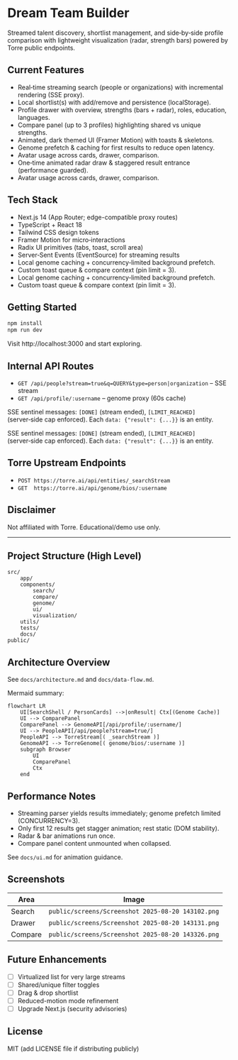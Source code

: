 # Dream Team Builder

Streamed talent discovery, shortlist management, and side‑by‑side profile comparison with lightweight visualization (radar, strength bars) powered by Torre public endpoints.

## Current Features
- Real‑time streaming search (people or organizations) with incremental rendering (SSE proxy).
- Local shortlist(s) with add/remove and persistence (localStorage).
- Profile drawer with overview, strengths (bars + radar), roles, education, languages.
- Compare panel (up to 3 profiles) highlighting shared vs unique strengths.
- Animated, dark themed UI (Framer Motion) with toasts & skeletons.
- Genome prefetch & caching for first results to reduce open latency.
- Avatar usage across cards, drawer, comparison.
- One‑time animated radar draw & staggered result entrance (performance guarded).
- Avatar usage across cards, drawer, comparison.


## Tech Stack
- Next.js 14 (App Router; edge-compatible proxy routes)
- TypeScript + React 18
- Tailwind CSS design tokens
- Framer Motion for micro‑interactions
- Radix UI primitives (tabs, toast, scroll area)
- Server‑Sent Events (EventSource) for streaming results
- Local genome caching + concurrency‑limited background prefetch.
- Custom toast queue & compare context (pin limit = 3).
- Local genome caching + concurrency‑limited background prefetch.
- Custom toast queue & compare context (pin limit = 3).

## Getting Started
```bash
npm install
npm run dev
```
Visit http://localhost:3000 and start exploring.

## Internal API Routes
- `GET /api/people?stream=true&q=QUERY&type=person|organization` – SSE stream
- `GET /api/profile/:username` – genome proxy (60s cache)

SSE sentinel messages: `[DONE]` (stream ended), `[LIMIT_REACHED]` (server‑side cap enforced). Each `data: {"result": {...}}` is an entity.

SSE sentinel messages: `[DONE]` (stream ended), `[LIMIT_REACHED]` (server‑side cap enforced). Each `data: {"result": {...}}` is an entity.

## Torre Upstream Endpoints
- `POST https://torre.ai/api/entities/_searchStream`
- `GET  https://torre.ai/api/genome/bios/:username`

## Disclaimer
Not affiliated with Torre. Educational/demo use only.

---
## Project Structure (High Level)

```
src/
	app/
	components/
		search/
		compare/
		genome/
		ui/
		visualization/
	utils/
	tests/
	docs/
public/
```

## Architecture Overview
See `docs/architecture.md` and `docs/data-flow.md`.

Mermaid summary:
```mermaid
flowchart LR
	UI[SearchShell / PersonCards] -->|onResult| Ctx[(Genome Cache)]
	UI --> ComparePanel
	ComparePanel --> GenomeAPI[/api/profile/:username/]
	UI --> PeopleAPI[/api/people?stream=true/]
	PeopleAPI --> TorreStream[( _searchStream )]
	GenomeAPI --> TorreGenome[( genome/bios/:username )]
	subgraph Browser
		UI
		ComparePanel
		Ctx
	end
```

## Performance Notes
- Streaming parser yields results immediately; genome prefetch limited (CONCURRENCY=3).
- Only first 12 results get stagger animation; rest static (DOM stability).
- Radar & bar animations run once.
- Compare panel content unmounted when collapsed.


See `docs/ui.md` for animation guidance.

## Screenshots
| Area | Image |
|------|-------|
| Search | `public/screens/Screenshot 2025-08-20 143102.png` |
| Drawer | `public/screens/Screenshot 2025-08-20 143131.png` |
| Compare | `public/screens/Screenshot 2025-08-20 143326.png` |

## Future Enhancements
- [ ] Virtualized list for very large streams
- [ ] Shared/unique filter toggles
- [ ] Drag & drop shortlist
- [ ] Reduced-motion mode refinement
- [ ] Upgrade Next.js (security advisories)

## License
MIT (add LICENSE file if distributing publicly)
